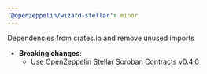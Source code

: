 ```yaml
---
'@openzeppelin/wizard-stellar': minor
---
```


Dependencies from crates.io and remove unused imports
- **Breaking changes**:
  - Use OpenZeppelin Stellar Soroban Contracts v0.4.0
